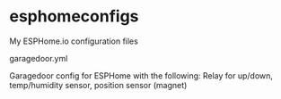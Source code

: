 # esphomeconfigs
My ESPHome.io configuration files

garagedoor.yml

Garagedoor config for ESPHome with the following:  Relay for up/down, temp/humidity sensor, position sensor (magnet)
